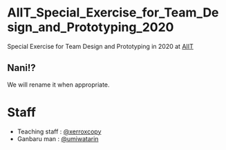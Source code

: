 # AIIT_Special_Exercise_for_Team_Design_and_Prototyping_2020
Special Exercise for Team Design and Prototyping in 2020 at [AIIT](https://aiit.ac.jp)

## Nani!?
We will rename it when appropriate.

# Staff
- Teaching staff : [@xerroxcopy](https://github.com/xerroxcopy)
- Ganbaru man : [@umiwatarin](https://github.com/umiwatarin)
